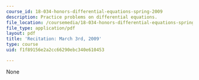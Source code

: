 ```yaml
---
course_id: 18-034-honors-differential-equations-spring-2009
description: Practice problems on differential equations.
file_location: /coursemedia/18-034-honors-differential-equations-spring-2009/f1f89156e2a2cc66290ebc340e610453_MIT18_034s09_rec07_3_3.pdf
file_type: application/pdf
layout: pdf
title: 'Recitation: March 3rd, 2009'
type: course
uid: f1f89156e2a2cc66290ebc340e610453

---
```

None